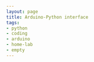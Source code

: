 ```yaml
---
layout: page
title: Arduino-Python interface
tags:
- python
- coding
- arduino
- home-lab
- empty
---
```




